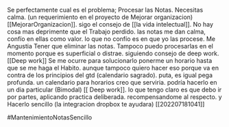 Se perfectamente cual es el problema; Procesar las Notas. Necesitas calma. (un requerimiento en el proyecto de
Mejorar organizacion) [[MejorarOrganizacion]].
sigo el consejo de [[la vida intelectual]]. No
hay cosa mas deprimente que el Trabajo perdido.
las notas me dan calma, confío en ellas como valor.
lo que no confío es en que yo las procese.
Me Angustia Tener que eliminar las notas. Tampoco puedo procesarlas en el momento porque es superficial o distrae. siguiendo consejo de deep work. [[Deep work]]
Se me ocurre para solucionarlo ponerme un horario hasta que se me haga el Habito. aunque tampoco quiero hacer eso porque va en contra de los principios del  gtd (calendario sagrado). puta, es igual pega profunda.
un calendario para horarios creo que serviria.
podría hacerlo en un dia particular (Bimodal) [[ Deep work]].
lo que tengo claro es que debo ir por partes, aplicando practica deliberada. recompensandome al respecto. 
y Hacerlo sencillo (la integracion dropbox te ayudara) [[202207181041]]

#MantenimientoNotasSencillo